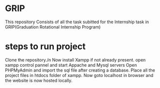 # GRIP

This repository Consists of all the task subitted for the Internship task in GRIP(Graduation Rotational Internship Program)

# steps to run project
Clone the repository./n
Now install Xampp if not already present.
open xampp control pannel and start Appache and Mysql servers
Open PHPMyAdmin and import the sql file after creating a database.
Place all the project files in htdocs folder of xampp.
Now goto localhost in browser and the website is now hosted locally.
